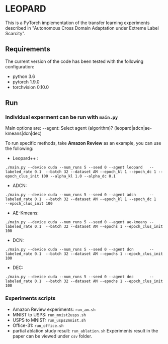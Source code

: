 # LEOPARD
This is a PyTorch implementation of the transfer learning experiments described in "Autonomous Cross Domain Adaptation under Extreme Label Scarcity".


## Requirements
The current version of the code has been tested with the following configuration:
- python 3.6
- pytorch 1.9.0
- torchvision 0.10.0

## Run
### Individual experment can be run with `main.py`
Main options are:
--agent: Select agent (algorithm)? (leopard|adcn|ae-kmeans|dcn|dec)

To run specific methods, take **Amazon Review** as an example, you can use the following:
- Leopard++ : 
```
./main.py --device cuda --num_runs 5 --seed 0 --agent leopard   --labeled_rate 0.1  --batch 32 --dataset AM --epoch_kl 1 --epoch_dc 1 --epoch_clus_init 100 --alpha_kl 1.0 --alpha_dc 0.1
```
- ADCN:
```
./main.py --device cuda --num_runs 5 --seed 0 --agent adcn      --labeled_rate 0.1  --batch 32 --dataset AM --epoch_kl 1 --epoch_dc 1   --epoch_clus_init 100
```
- AE-Kmeans:
```
./main.py --device cuda --num_runs 5 --seed 0 --agent ae-kmeans --labeled_rate 0.1  --batch 32 --dataset AM --epochs 1 --epoch_clus_init 100
```
- DCN:
```
./main.py --device cuda --num_runs 5 --seed 0 --agent dcn       --labeled_rate 0.1  --batch 32 --dataset AM --epochs 1 --epoch_clus_init 100
```
- DEC:
```
./main.py --device cuda --num_runs 5 --seed 0 --agent dec       --labeled_rate 0.1  --batch 32 --dataset AM --epochs 1 --epoch_clus_init 100
```



### Experiments scripts
- Amazon Review experiments: `run_am.sh`
- MNIST to USPS: `run_mnist2usps.sh`
- USPS to MNIST: `run_usps2mnist.sh`
- Office-31: `run_office.sh`
- partial ablation study result: `run_ablation.sh`
Experiments result in the paper can be viewed under `csv` folder.

